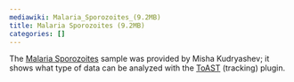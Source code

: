 ```yaml
---
mediawiki: Malaria_Sporozoites_(9.2MB)
title: Malaria Sporozoites (9.2MB)
categories: []
---
```


The [Malaria Sporozoites](https://fiji.sc/samples/_malaria_sporozoites.tif) sample was provided by Misha Kudryashev; it shows what type of data can be analyzed with the [ToAST](/plugins/toast) (tracking) plugin.
